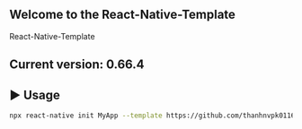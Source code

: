 ## Welcome to the React-Native-Template
React-Native-Template

## Current version: 0.66.4

## :arrow_forward: Usage

```sh
npx react-native init MyApp --template https://github.com/thanhnvpk01168/React-Native-Template.git
```